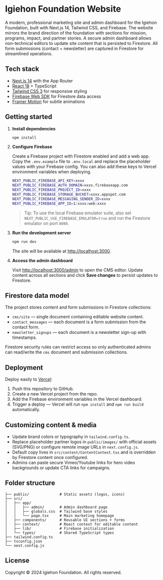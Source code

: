 # Igiehon Foundation Website

A modern, professional marketing site and admin dashboard for the Igiehon Foundation, built with Next.js 14, Tailwind CSS, and Firebase. The website mirrors the brand direction of the foundation with sections for mission, programs, impact, and partner stories. A secure admin dashboard allows non-technical editors to update site content that is persisted to Firestore. All form submissions (contact + newsletter) are captured in Firestore for streamlined operations.

## Tech stack

- [Next.js 14](https://nextjs.org/) with the App Router
- [React 18](https://react.dev/) + TypeScript
- [Tailwind CSS 3](https://tailwindcss.com/) for responsive styling
- [Firebase Web SDK](https://firebase.google.com/docs/reference/js) for Firestore data access
- [Framer Motion](https://www.framer.com/motion/) for subtle animations

## Getting started

1. **Install dependencies**

   ```bash
   npm install
   ```

2. **Configure Firebase**

   Create a Firebase project with Firestore enabled and add a web app. Copy the `.env.example` file to `.env.local` and replace the placeholder values with your Firebase config. You can also add these keys to Vercel environment variables when deploying.

   ```bash
   NEXT_PUBLIC_FIREBASE_API_KEY=xxxx
   NEXT_PUBLIC_FIREBASE_AUTH_DOMAIN=xxxx.firebaseapp.com
   NEXT_PUBLIC_FIREBASE_PROJECT_ID=xxxx
   NEXT_PUBLIC_FIREBASE_STORAGE_BUCKET=xxxx.appspot.com
   NEXT_PUBLIC_FIREBASE_MESSAGING_SENDER_ID=xxxx
   NEXT_PUBLIC_FIREBASE_APP_ID=1:xxxx:web:xxxx
   ```

   > Tip: To use the local Firebase emulator suite, also set `NEXT_PUBLIC_USE_FIREBASE_EMULATOR=true` and run the Firestore emulator on port `8080`.

3. **Run the development server**

   ```bash
   npm run dev
   ```

   The site will be available at [http://localhost:3000](http://localhost:3000).

4. **Access the admin dashboard**

   Visit [http://localhost:3000/admin](http://localhost:3000/admin) to open the CMS editor. Update content across all sections and click **Save changes** to persist updates to Firestore.

## Firestore data model

The project stores content and form submissions in Firestore collections:

- `cms/site` — single document containing editable website content.
- `contact_messages` — each document is a form submission from the contact form.
- `newsletter_signups` — each document is a newsletter sign-up with timestamps.

Firestore security rules can restrict access so only authenticated admins can read/write the `cms` document and submission collections.

## Deployment

Deploy easily to [Vercel](https://vercel.com/):

1. Push this repository to GitHub.
2. Create a new Vercel project from the repo.
3. Add the Firebase environment variables in the Vercel dashboard.
4. Trigger a deploy — Vercel will run `npm install` and `npm run build` automatically.

## Customizing content & media

- Update brand colors or typography in `tailwind.config.ts`.
- Replace placeholder partner logos in `public/images/` with official assets (SVG/PNG) or configure remote image URLs in `next.config.js`.
- Default copy lives in `src/context/ContentContext.tsx` and is overridden by Firestore content once configured.
- Admins can paste secure Vimeo/Youtube links for hero video backgrounds or update CTA links for campaigns.

## Folder structure

```
├── public/              # Static assets (logos, icons)
├── src/
│   ├── app/
│   │   ├── admin/       # Admin dashboard page
│   │   ├── globals.css  # Tailwind base styles
│   │   └── page.tsx     # Main marketing homepage
│   ├── components/      # Reusable UI sections + forms
│   ├── context/         # React context for editable content
│   ├── lib/             # Firebase initialization
│   └── types/           # Shared TypeScript types
├── tailwind.config.ts
├── tsconfig.json
└── next.config.js
```

## License

Copyright © 2024 Igiehon Foundation. All rights reserved.
